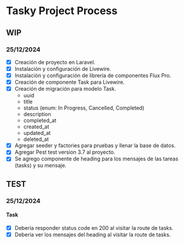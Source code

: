 # Tasky Project Process

## WIP

### 25/12/2024

-   [x] Creación de proyecto en Laravel.
-   [x] Instalación y configuración de Livewire.
-   [x] Instalación y configuración de librería de componentes Flux Pro.
-   [x] Creación de componente Task para Livewire.
-   [x] Creación de migración para modelo Task.
    -   uuid
    -   title
    -   status (enum: In Progress, Cancelled, Completed)
    -   description
    -   completed_at
    -   created_at
    -   updated_at
    -   deleted_at
-   [x] Agregar seeder y factories para pruebas y llenar la base de datos.
-   [x] Agregar Pest test version 3.7 al proyecto.
-   [x] Se agrego componente de heading para los mensajes de las tareas (tasks) y su mensaje.

## TEST

### 25/12/2024

#### Task

-   [x] Deberia responder status code en 200 al visitar la route de tasks.
-   [x] Deberia ver los mensajes del heading al visitar la route de tasks.
